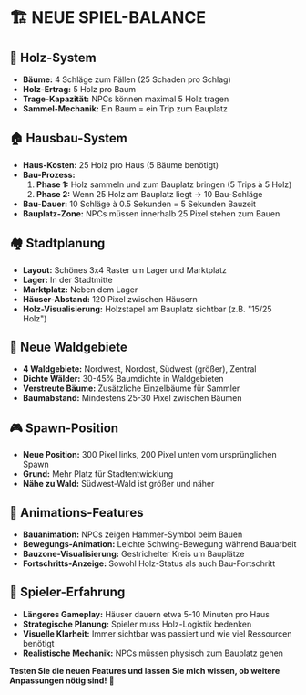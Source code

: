 # 🏗️ NEUE SPIEL-BALANCE

## 🌲 **Holz-System**
- **Bäume:** 4 Schläge zum Fällen (25 Schaden pro Schlag)
- **Holz-Ertrag:** 5 Holz pro Baum
- **Trage-Kapazität:** NPCs können maximal 5 Holz tragen
- **Sammel-Mechanik:** Ein Baum = ein Trip zum Bauplatz

## 🏠 **Hausbau-System**
- **Haus-Kosten:** 25 Holz pro Haus (5 Bäume benötigt)
- **Bau-Prozess:**
  1. **Phase 1:** Holz sammeln und zum Bauplatz bringen (5 Trips à 5 Holz)
  2. **Phase 2:** Wenn 25 Holz am Bauplatz liegt → 10 Bau-Schläge
- **Bau-Dauer:** 10 Schläge à 0.5 Sekunden = 5 Sekunden Bauzeit
- **Bauplatz-Zone:** NPCs müssen innerhalb 25 Pixel stehen zum Bauen

## 🏘️ **Stadtplanung**
- **Layout:** Schönes 3x4 Raster um Lager und Marktplatz
- **Lager:** In der Stadtmitte
- **Marktplatz:** Neben dem Lager  
- **Häuser-Abstand:** 120 Pixel zwischen Häusern
- **Holz-Visualisierung:** Holzstapel am Bauplatz sichtbar (z.B. "15/25 Holz")

## 🌲 **Neue Waldgebiete**
- **4 Waldgebiete:** Nordwest, Nordost, Südwest (größer), Zentral
- **Dichte Wälder:** 30-45% Baumdichte in Waldgebieten
- **Verstreute Bäume:** Zusätzliche Einzelbäume für Sammler
- **Baumabstand:** Mindestens 25-30 Pixel zwischen Bäumen

## 🎮 **Spawn-Position**
- **Neue Position:** 300 Pixel links, 200 Pixel unten vom ursprünglichen Spawn
- **Grund:** Mehr Platz für Stadtentwicklung
- **Nähe zu Wald:** Südwest-Wald ist größer und näher

## 🔨 **Animations-Features**
- **Bauanimation:** NPCs zeigen Hammer-Symbol beim Bauen
- **Bewegungs-Animation:** Leichte Schwing-Bewegung während Bauarbeit
- **Bauzone-Visualisierung:** Gestrichelter Kreis um Bauplätze
- **Fortschritts-Anzeige:** Sowohl Holz-Status als auch Bau-Fortschritt

## 🎯 **Spieler-Erfahrung**
- **Längeres Gameplay:** Häuser dauern etwa 5-10 Minuten pro Haus
- **Strategische Planung:** Spieler muss Holz-Logistik bedenken  
- **Visuelle Klarheit:** Immer sichtbar was passiert und wie viel Ressourcen benötigt
- **Realistische Mechanik:** NPCs müssen physisch zum Bauplatz gehen

**Testen Sie die neuen Features und lassen Sie mich wissen, ob weitere Anpassungen nötig sind!** 🚀
